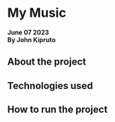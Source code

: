 # My Music

**June 07 2023**\
**By John Kipruto**

## About the project

## Technologies used

## How to run the project